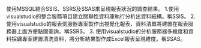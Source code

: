 使用MSSQL結合SSIS、SSRS及SSAS來呈現報表狀況的調查結果。
1.使用visualstudio的整合服務項目建立關聯性資料庫執行分析出資料結構。稱SSIS。
2.使用visualstudio的報表伺服器專案製作出視覺化報表、資料清單將建置在報表服務器上面方便點閱查詢。稱SSRS。
3. 使用visualstudio的分析服務器多維度和資料採礦專案建置清洗資料，將分析結果製作成Excel報表呈現維度。稱SSAS。
